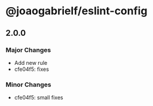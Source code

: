 # @joaogabrielf/eslint-config

## 2.0.0

### Major Changes

- Add new rule
- cfe04f5: fixes

### Minor Changes

- cfe04f5: small fixes
